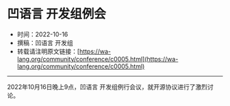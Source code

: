 # 凹语言 开发组例会

- 时间：2022-10-16
- 撰稿：凹语言 开发组
- 转载请注明原文链接：[https://wa-lang.org/community/conference/c0005.html](https://wa-lang.org/community/conference/c0005.html)

---

2022年10月16日晚上9点，凹语言 开发组例行会议，就开源协议进行了激烈讨论。